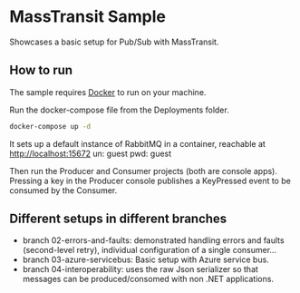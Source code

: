 # MassTransit Sample

Showcases a basic setup for Pub/Sub with MassTransit. 

## How to run

The sample requires [Docker](https://www.docker.com/) to run on your machine.

Run the docker-compose file from the Deployments folder.

```sh
docker-compose up -d
```
It sets up a default instance of RabbitMQ in a container, reachable at [http://localhost:15672](http://localhost:15672)
un: guest
pwd: guest

Then run the Producer and Consumer projects (both are console apps). Pressing a key in the Producer console publishes a KeyPressed event to be consumed by the Consumer.

## Different setups in different branches
- branch 02-errors-and-faults: demonstrated handling errors and faults (second-level retry), individual configuration of a single consumer...
- branch 03-azure-servicebus: Basic setup with Azure service bus.
- branch 04-interoperability: uses the raw Json serializer so that messages can be produced/consomed with non .NET applications.
